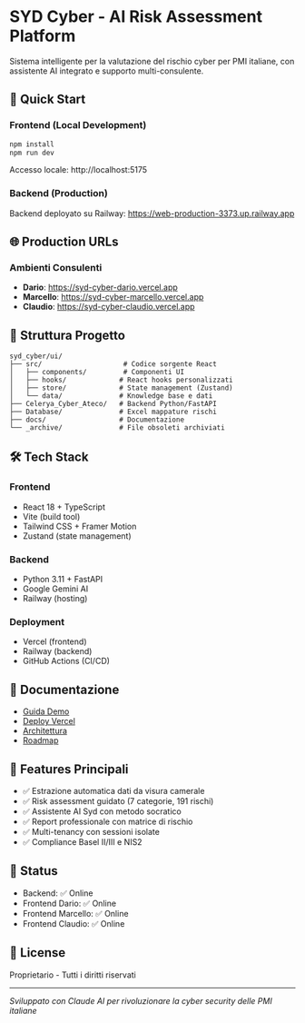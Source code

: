 
# SYD Cyber - AI Risk Assessment Platform

Sistema intelligente per la valutazione del rischio cyber per PMI italiane, con assistente AI integrato e supporto multi-consulente.

## 🚀 Quick Start

### Frontend (Local Development)
```bash
npm install
npm run dev
```
Accesso locale: http://localhost:5175

### Backend (Production)
Backend deployato su Railway: https://web-production-3373.up.railway.app

## 🌐 Production URLs

### Ambienti Consulenti
- **Dario**: https://syd-cyber-dario.vercel.app
- **Marcello**: https://syd-cyber-marcello.vercel.app
- **Claudio**: https://syd-cyber-claudio.vercel.app

## 📁 Struttura Progetto

```
syd_cyber/ui/
├── src/                    # Codice sorgente React
│   ├── components/         # Componenti UI
│   ├── hooks/             # React hooks personalizzati
│   ├── store/             # State management (Zustand)
│   └── data/              # Knowledge base e dati
├── Celerya_Cyber_Ateco/   # Backend Python/FastAPI
├── Database/              # Excel mappature rischi
├── docs/                  # Documentazione
└── _archive/              # File obsoleti archiviati
```

## 🛠 Tech Stack

### Frontend
- React 18 + TypeScript
- Vite (build tool)
- Tailwind CSS + Framer Motion
- Zustand (state management)

### Backend
- Python 3.11 + FastAPI
- Google Gemini AI
- Railway (hosting)

### Deployment
- Vercel (frontend)
- Railway (backend)
- GitHub Actions (CI/CD)

## 📖 Documentazione

- [Guida Demo](docs/DEMO_PRESENTAZIONE.md)
- [Deploy Vercel](docs/ISTRUZIONI_VERCEL_FACILI.md)
- [Architettura](claude_code.md)
- [Roadmap](progettazione.md)

## 🔑 Features Principali

- ✅ Estrazione automatica dati da visura camerale
- ✅ Risk assessment guidato (7 categorie, 191 rischi)
- ✅ Assistente AI Syd con metodo socratico
- ✅ Report professionale con matrice di rischio
- ✅ Multi-tenancy con sessioni isolate
- ✅ Compliance Basel II/III e NIS2

## 🚦 Status

- Backend: ✅ Online
- Frontend Dario: ✅ Online
- Frontend Marcello: ✅ Online
- Frontend Claudio: ✅ Online

## 📝 License

Proprietario - Tutti i diritti riservati

---

*Sviluppato con Claude AI per rivoluzionare la cyber security delle PMI italiane*
